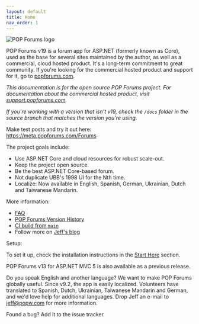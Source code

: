 ```yaml
---
layout: default
title: Home
nav_order: 1
---
```

![POP Forums logo](https://avatars2.githubusercontent.com/u/8217691?s=200&v=4)

POP Forums v19 is a forum app for ASP.NET (formerly known as Core), used as the base for several sites maintained by the author, as well as a commercial, cloud hosted product. It's a long-term commitment to great community. If you're looking for the commercial hosted product and support for it, go to [popforums.com](https://popforums.com/).

_This documentation is for the open source POP Forums project. For documentation about the commercial hosted product, visit [support.popforums.com](https://support.popforums.com/)._

_If you're working with a version that isn't v19, check the `/docs` folder in the source branch that matches the version you're using._

Make test posts and try it out here:  
https://meta.popforums.com/Forums

The project goals include: 
* Use ASP.NET Core and cloud resources for robust scale-out.
* Keep the project open source.
* Be the best ASP.NET Core-based forum.
* Not duplicate UBB's 1998 UI for the Nth time.
* Localize: Now available in English, Spanish, German, Ukrainian, Dutch and Taiwanese Mandarin.

More information: 
* [FAQ](faq.md)
* [POP Forums Version History](versionhistory.md)
* [CI build from `main`](https://popforumsdev.azurewebsites.net/Forums)
* Follow more on [Jeff's blog](https://jeffputz.com/)

Setup:

To set it up, check the installation instructions in the [Start Here](starthere.md) section.

POP Forums v13 for ASP.NET MVC 5 is also available as a previous release.

Do you speak English and another language? We want to make POP Forums globally useful. Since v9.2, the app is easily localized. Volunteers have translated to Spanish, Dutch, Ukrainian, Taiwanese Mandarin and German, and we'd love help for additional languages. Drop Jeff an e-mail to jeff@popw.com for more information.

Found a bug? Add it to the issue tracker.
